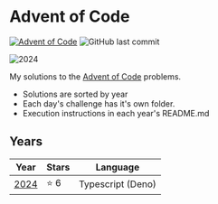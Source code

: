 # Advent of Code
[![Advent of Code](https://img.shields.io/badge/Advent%20of%20Code-FFFF66?style=for-the-badge&logo=adventofcode&logoColor=black)](https://adventofcode.com/)
![GitHub last commit](https://img.shields.io/github/last-commit/TheLimifiedLime/Advent-of-Code?style=for-the-badge&color=FFFF66)

![2024](https://img.shields.io/badge/2024-6-FFFF66?style=for-the-badge&logo=adventofcode)


My solutions to the [Advent of Code](https://adventofcode.com/) problems.

- Solutions are sorted by year
- Each day's challenge has it's own folder.
- Execution instructions in each year's README.md

## Years

| Year           | Stars   | Language          |
|----------------|---------|-------------------|
| [2024](./2024) | ⭐ 6    | Typescript (Deno) |
